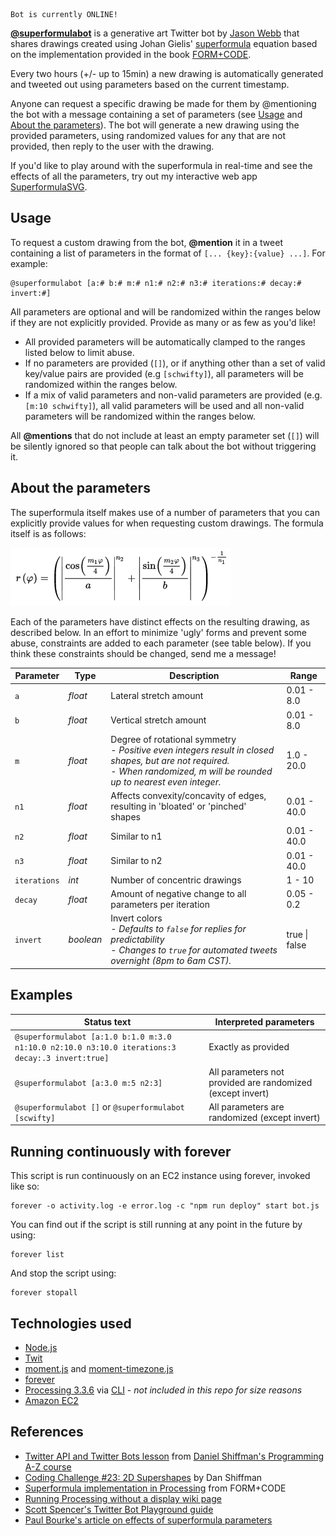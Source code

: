     Bot is currently ONLINE!

__[@superformulabot](https://twitter.com/superformulabot)__ is a generative art Twitter bot by [Jason Webb](https://twitter.com/jasonwebb) that shares drawings created using Johan Gielis' [superformula](https://en.wikipedia.org/wiki/Superformula) equation based on the implementation provided in the book [FORM+CODE](http://formandcode.com/code-examples/visualize-superformula).

Every two hours (+/- up to 15min) a new drawing is automatically generated and tweeted out using parameters based on the current timestamp.

Anyone can request a specific drawing be made for them by @mentioning the bot with a message containing a set of parameters (see [Usage](#usage) and [About the parameters](#about-the-parameters)). The bot will generate a new drawing using the provided parameters, using randomized values for any that are not provided, then reply to the user with the drawing.

If you'd like to play around with the superformula in real-time and see the effects of all the parameters, try out my interactive web app [SuperformulaSVG](https://jasonwebb.github.io/SuperformulaSVG-for-web/).

## Usage 
To request a custom drawing from the bot, __@mention__ it in a tweet containing a list of parameters in the format of `[... {key}:{value} ...]`. For example:

    @superformulabot [a:# b:# m:# n1:# n2:# n3:# iterations:# decay:# invert:#]

All parameters are optional and will be randomized within the ranges below if they are not explicitly provided. Provide as many or as few as you'd like!

* All provided parameters will be automatically clamped to the ranges listed below to limit abuse.
* If no parameters are provided (`[]`), or if anything other than a set of valid key/value pairs are provided (e.g `[schwifty]`), all parameters will be randomized within the ranges below. 
* If a mix of valid parameters and non-valid parameters are provided (e.g. `[m:10 schwifty]`), all valid parameters will be used and all non-valid parameters will be randomized within the ranges below.

All __@mentions__ that do not include at least an empty parameter set (`[]`) will be silently ignored so that people can talk about the bot without triggering it.


## About the parameters
The superformula itself makes use of a number of parameters that you can explicitly provide values for when requesting custom drawings. The formula itself is as follows:

![Superformula equation](doc/superformula-equation.png)

Each of the parameters have distinct effects on the resulting drawing, as described below. In an effort to minimize 'ugly' forms and prevent some abuse, constraints are added to each parameter (see table below). If you think these constraints should be changed, send me a message!

| Parameter | Type      | Description | Range |
|---        |---        |---          |---    |
| `a`       | _float_   | Lateral stretch amount | 0.01 - 8.0 |
| `b`       | _float_   | Vertical stretch amount | 0.01 - 8.0 |
| `m`       | _float_   | Degree of rotational symmetry <br> _- Positive even integers result in closed shapes, but are not required._<br>_- When randomized, m will be rounded up to nearest even integer._  | 1.0 - 20.0 |
| `n1`      | _float_   | Affects convexity/concavity of edges, resulting in 'bloated' or 'pinched' shapes | 0.01 - 40.0 |
| `n2`      | _float_   | Similar to n1 | 0.01 - 40.0 |
| `n3`      | _float_   | Similar to n2 | 0.01 - 40.0 |
| `iterations` | _int_  | Number of concentric drawings | 1 - 10 |
| `decay`   | _float_   | Amount of negative change to all parameters per iteration | 0.05 - 0.2 |
| `invert`  | _boolean_ | Invert colors <br> _- Defaults to `false` for replies for predictability_ <br> _- Changes to `true` for automated tweets overnight (8pm to 6am CST)._ | true \| false |

## Examples

| Status text | Interpreted parameters |
|---              |---                 |
| `@superformulabot [a:1.0 b:1.0 m:3.0 n1:10.0 n2:10.0 n3:10.0 iterations:3 decay:.3 invert:true]` | Exactly as provided |
| `@superformulabot [a:3.0 m:5 n2:3]` | All parameters not provided are randomized (except invert) |
| `@superformulabot []` or `@superformulabot [scwifty]` | All parameters are randomized (except invert) |

## Running continuously with forever
This script is run continuously on an EC2 instance using forever, invoked like so:

    forever -o activity.log -e error.log -c "npm run deploy" start bot.js

You can find out if the script is still running at any point in the future by using:

    forever list

And stop the script using:

    forever stopall

## Technologies used
* [Node.js](https://nodejs.org)
* [Twit](https://github.com/ttezel/twit)
* [moment.js](https://momentjs.com/) and [moment-timezone.js](https://momentjs.com/timezone/)
* [forever](https://github.com/foreverjs/forever)
* [Processing 3.3.6](https://processing.org/) via [CLI](https://github.com/processing/processing/wiki/Command-Line) - _not included in this repo for size reasons_
* [Amazon EC2](https://aws.amazon.com/ec2/)

## References
* [Twitter API and Twitter Bots lesson](http://shiffman.net/a2z/twitter-bots/) from [Daniel Shiffman's Programming A-Z course](http://shiffman.net/a2z/)
* [Coding Challenge #23: 2D Supershapes](https://www.youtube.com/watch?v=ksRoh-10lak) by Dan Shiffman
* [Superformula implementation in Processing](http://formandcode.com/code-examples/visualize-superformula) from FORM+CODE
* [Running Processing without a display wiki page](https://github.com/processing/processing/wiki/Running-without-a-Display)
* [Scott Spencer's Twitter Bot Playground guide](https://spences10.gitbooks.io/twitter-bot-playground/content/)
* [Paul Bourke's article on effects of superformula parameters](http://paulbourke.net/geometry/supershape/)
